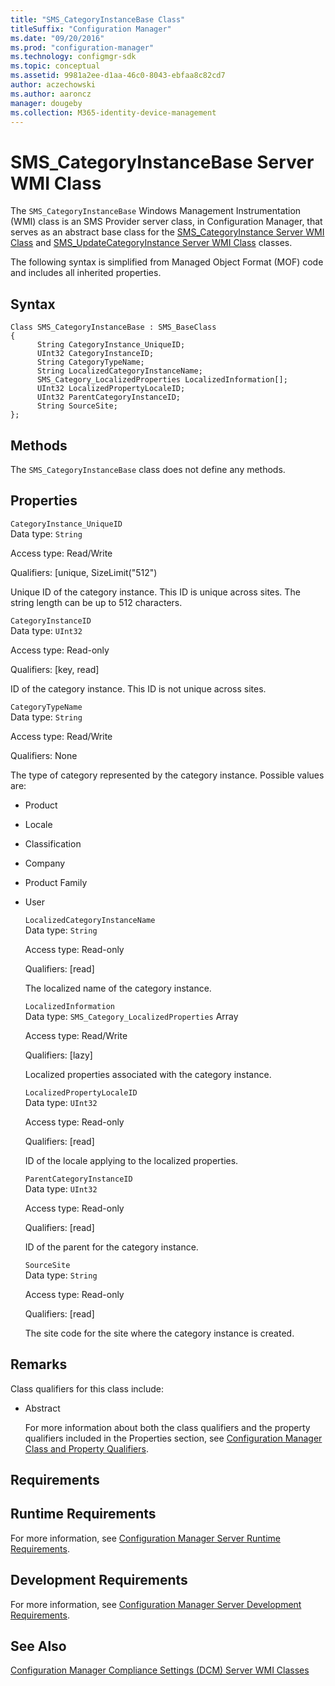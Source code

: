 ```yaml
---
title: "SMS_CategoryInstanceBase Class"
titleSuffix: "Configuration Manager"
ms.date: "09/20/2016"
ms.prod: "configuration-manager"
ms.technology: configmgr-sdk
ms.topic: conceptual
ms.assetid: 9981a2ee-d1aa-46c0-8043-ebfaa8c82cd7
author: aczechowski
ms.author: aaroncz
manager: dougeby
ms.collection: M365-identity-device-management
---
```

# SMS_CategoryInstanceBase Server WMI Class
The `SMS_CategoryInstanceBase` Windows Management Instrumentation (WMI) class is an SMS Provider server class, in Configuration Manager, that serves as an abstract base class for the [SMS_CategoryInstance Server WMI Class](../../../develop/reference/compliance/sms_categoryinstance-server-wmi-class.md) and [SMS_UpdateCategoryInstance Server WMI Class](../../../develop/reference/sum/sms_updatecategoryinstance-server-wmi-class.md) classes.  

 The following syntax is simplified from Managed Object Format (MOF) code and includes all inherited properties.  

## Syntax  

```  
Class SMS_CategoryInstanceBase : SMS_BaseClass  
{  
      String CategoryInstance_UniqueID;  
      UInt32 CategoryInstanceID;  
      String CategoryTypeName;  
      String LocalizedCategoryInstanceName;  
      SMS_Category_LocalizedProperties LocalizedInformation[];  
      UInt32 LocalizedPropertyLocaleID;  
      UInt32 ParentCategoryInstanceID;  
      String SourceSite;  
};  
```  

## Methods  
 The `SMS_CategoryInstanceBase` class does not define any methods.  

## Properties  
 `CategoryInstance_UniqueID`  
 Data type: `String`  

 Access type: Read/Write  

 Qualifiers: [unique, SizeLimit("512")  

 Unique ID of the category instance. This ID is unique across sites. The string length can be up to 512 characters.  

 `CategoryInstanceID`  
 Data type: `UInt32`  

 Access type: Read-only  

 Qualifiers: [key, read]  

 ID of the category instance. This ID is not unique across sites.  

 `CategoryTypeName`  
 Data type: `String`  

 Access type: Read/Write  

 Qualifiers: None  

 The type of category represented by the category instance. Possible values are:  

- Product  

- Locale  

- Classification  

- Company  

- Product Family  

- User  

  `LocalizedCategoryInstanceName`  
  Data type: `String`  

  Access type: Read-only  

  Qualifiers: [read]  

  The localized name of the category instance.  

  `LocalizedInformation`  
  Data type: `SMS_Category_LocalizedProperties` Array  

  Access type: Read/Write  

  Qualifiers: [lazy]  

  Localized properties associated with the category instance.  

  `LocalizedPropertyLocaleID`  
  Data type: `UInt32`  

  Access type: Read-only  

  Qualifiers: [read]  

  ID of the locale applying to the localized properties.  

  `ParentCategoryInstanceID`  
  Data type: `UInt32`  

  Access type: Read-only  

  Qualifiers: [read]  

  ID of the parent for the category instance.  

  `SourceSite`  
  Data type: `String`  

  Access type: Read-only  

  Qualifiers: [read]  

  The site code for the site where the category instance is created.  

## Remarks  
 Class qualifiers for this class include:  

- Abstract  

  For more information about both the class qualifiers and the property qualifiers included in the Properties section, see [Configuration Manager Class and Property Qualifiers](../../../develop/reference/misc/class-and-property-qualifiers.md).  

## Requirements  

## Runtime Requirements  
 For more information, see [Configuration Manager Server Runtime Requirements](../../../develop/core/reqs/server-runtime-requirements.md).  

## Development Requirements  
 For more information, see [Configuration Manager Server Development Requirements](../../../develop/core/reqs/server-development-requirements.md).  

## See Also  
 [Configuration Manager Compliance Settings (DCM) Server WMI Classes](../../../develop/reference/compliance/compliance-settings-dcm-server-wmi-classes.md)
